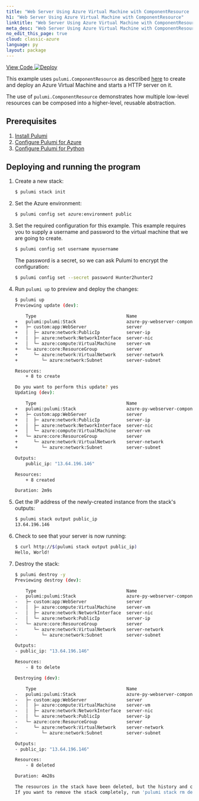 ```yaml
---
title: "Web Server Using Azure Virtual Machine with ComponentResource | Python"
h1: "Web Server Using Azure Virtual Machine with ComponentResource"
linktitle: "Web Server Using Azure Virtual Machine with ComponentResource"
meta_desc: "Web Server Using Azure Virtual Machine with ComponentResource How-to Guide using Python"
no_edit_this_page: true
cloud: classic-azure
language: py
layout: package
---
```


<!-- WARNING: this page was generated by a tool. Do not edit it by hand. -->
<!-- To change it, please see https://github.com/pulumi/docs/tree/master/tools/mktutorial. -->

<p class="mb-4 flex">
    <a class="flex flex-wrap items-center rounded-md font-display text-lg text-white bg-blue-600 border-2 border-blue-600 px-2 mr-2 whitespace-no-wrap hover:text-white" style="height: 45px;" href="https://github.com/pulumi/examples/tree/master/classic-azure-py-webserver-component" target="_blank">
        <span><i class="fab fa-github pr-2"></i> View Code</span>
    </a>
    <a href="https://app.pulumi.com/new?template=https://github.com/pulumi/examples/blob/master/classic-azure-py-webserver-component/README.md" target="_blank">
        <img src="https://get.pulumi.com/new/button.svg" alt="Deploy">
    </a>
</p>


This example uses `pulumi.ComponentResource` as described [here](https://www.pulumi.com/docs/intro/concepts/resources/#components) 
to create and deploy an Azure Virtual Machine and starts a HTTP server on it.

The use of `pulumi.ComponentResource` demonstrates how multiple low-level resources 
can be composed into a higher-level, reusable abstraction.

## Prerequisites

1. [Install Pulumi](https://www.pulumi.com/docs/get-started/install/)
1. [Configure Pulumi for Azure](https://www.pulumi.com/docs/intro/cloud-providers/azure/setup/)
1. [Configure Pulumi for Python](https://www.pulumi.com/docs/intro/languages/python/)

## Deploying and running the program

1. Create a new stack:

    ```bash
    $ pulumi stack init
    ```

1. Set the Azure environment:

    ```bash
    $ pulumi config set azure:environment public
    ```

1. Set the required configuration for this example. This example requires you to supply a username and password to
the virtual machine that we are going to create.

    ```bash
    $ pulumi config set username myusername
    ```

    The password is a secret, so we can ask Pulumi to encrypt the configuration:

    ```bash
    $ pulumi config set --secret password Hunter2hunter2
    ```

1. Run `pulumi up` to preview and deploy the changes:

    ```bash
    $ pulumi up
    Previewing update (dev):

        Type                                  Name                              Plan
    +   pulumi:pulumi:Stack                   azure-py-webserver-component-dev  create
    +   ├─ custom:app:WebServer               server                            create
    +   │  ├─ azure:network:PublicIp          server-ip                         create
    +   │  ├─ azure:network:NetworkInterface  server-nic                        create
    +   │  └─ azure:compute:VirtualMachine    server-vm                         create
    +   └─ azure:core:ResourceGroup           server                            create
    +      └─ azure:network:VirtualNetwork    server-network                    create
    +         └─ azure:network:Subnet         server-subnet                     create

    Resources:
        + 8 to create

    Do you want to perform this update? yes
    Updating (dev):

        Type                                  Name                              Status
    +   pulumi:pulumi:Stack                   azure-py-webserver-component-dev  created
    +   ├─ custom:app:WebServer               server                            created
    +   │  ├─ azure:network:PublicIp          server-ip                         created
    +   │  ├─ azure:network:NetworkInterface  server-nic                        created
    +   │  └─ azure:compute:VirtualMachine    server-vm                         created
    +   └─ azure:core:ResourceGroup           server                            created
    +      └─ azure:network:VirtualNetwork    server-network                    created
    +         └─ azure:network:Subnet         server-subnet                     created

    Outputs:
        public_ip: "13.64.196.146"

    Resources:
        + 8 created

    Duration: 2m9s
    ```

1. Get the IP address of the newly-created instance from the stack's outputs: 

    ```bash
    $ pulumi stack output public_ip
    13.64.196.146
    ```

1. Check to see that your server is now running:

    ```bash
    $ curl http://$(pulumi stack output public_ip)
    Hello, World!
    ```

1. Destroy the stack:

    ```bash
    $ pulumi destroy -y
    Previewing destroy (dev):

        Type                                  Name                              Plan
    -   pulumi:pulumi:Stack                   azure-py-webserver-component-dev  delete
    -   ├─ custom:app:WebServer               server                            delete
    -   │  ├─ azure:compute:VirtualMachine    server-vm                         delete
    -   │  ├─ azure:network:NetworkInterface  server-nic                        delete
    -   │  └─ azure:network:PublicIp          server-ip                         delete
    -   └─ azure:core:ResourceGroup           server                            delete
    -      └─ azure:network:VirtualNetwork    server-network                    delete
    -         └─ azure:network:Subnet         server-subnet                     delete

    Outputs:
    - public_ip: "13.64.196.146"

    Resources:
        - 8 to delete

    Destroying (dev):

        Type                                  Name                              Status
    -   pulumi:pulumi:Stack                   azure-py-webserver-component-dev  deleted
    -   ├─ custom:app:WebServer               server                            deleted
    -   │  ├─ azure:compute:VirtualMachine    server-vm                         deleted
    -   │  ├─ azure:network:NetworkInterface  server-nic                        deleted
    -   │  └─ azure:network:PublicIp          server-ip                         deleted
    -   └─ azure:core:ResourceGroup           server                            deleted
    -      └─ azure:network:VirtualNetwork    server-network                    deleted
    -         └─ azure:network:Subnet         server-subnet                     deleted

    Outputs:
    - public_ip: "13.64.196.146"

    Resources:
        - 8 deleted

    Duration: 4m28s

    The resources in the stack have been deleted, but the history and configuration associated with the stack are still maintained.
    If you want to remove the stack completely, run 'pulumi stack rm dev'.
    ```

